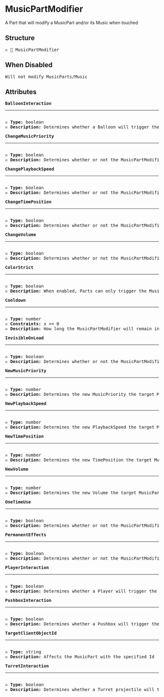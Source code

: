 # MusicPartModifier

A Part that will modify a MusicPart and/or its Music when touched

## Structure
<pre>
▫️ 🔲 MusicPartModifier
</pre>

## When Disabled
<pre>
Will not modify MusicParts/Music
</pre>

## Attributes
<pre>
<b>BalloonInteraction</b>  
<hr>
▫️ <b>Type:</b> boolean  
▫️ <b>Description:</b> Determines whether a Balloon will trigger the MusicPartModifier 
</pre>

<pre>
<b>ChangeMusicPriority</b>  
<hr>
▫️ <b>Type:</b> boolean  
▫️ <b>Description:</b> Determines whether or not the MusicPartModifier should modify the target MusicPart's MusicPriority attribute
</pre>

<pre>
<b>ChangePlaybackSpeed</b>  
<hr>
▫️ <b>Type:</b> boolean  
▫️ <b>Description:</b> Determines whether or not the MusicPartModifier should modify the target MusicPart's Music's PlaybackSpeed
</pre>

<pre>
<b>ChangeTimePosition</b>  
<hr>
▫️ <b>Type:</b> boolean  
▫️ <b>Description:</b> Determines whether or not the MusicPartModifier should modify the target MusicPart's Music's TimePosition
</pre>

<pre>
<b>ChangeVolume</b>  
<hr>
▫️ <b>Type:</b> boolean  
▫️ <b>Description:</b> Determines whether or not the MusicPartModifier should modify the target MusicPart's Music's Volume
</pre>

<pre>
<b>ColorStrict</b>  
<hr>
▫️ <b>Type:</b> boolean  
▫️ <b>Description:</b> When enabled, Parts can only trigger the MusicPartModifier when they match the color of the MusicPartModifier. However, Parts that belong to the player are exempt from this rule 
</pre>

<pre>
<b>Cooldown</b>  
<hr>
▫️ <b>Type:</b> number  
▫️ <b>Constraints:</b> x >= 0  
▫️ <b>Description:</b> How long the MusicPartModifier will remain inactive after being activated
</pre>

<pre>
<b>InvisibleOnLoad</b>  
<hr>
▫️ <b>Type:</b> boolean  
▫️ <b>Description:</b> Determines whether or not the MusicPartModifier should be invisible when the Tower loads
</pre>

<pre>
<b>NewMusicPriority</b>  
<hr>
▫️ <b>Type:</b> number   
▫️ <b>Description:</b> Determines the new MusicPriority the target MusicPart will take
</pre>

<pre>
<b>NewPlaybackSpeed</b>  
<hr>
▫️ <b>Type:</b> number   
▫️ <b>Description:</b> Determines the new PlaybackSpeed the target MusicPart's Music will take
</pre>

<pre>
<b>NewTimePosition</b>  
<hr>
▫️ <b>Type:</b> number   
▫️ <b>Description:</b> Determines the new TimePosition the target MusicPart's Music will take
</pre>

<pre>
<b>NewVolume</b>  
<hr>
▫️ <b>Type:</b> number   
▫️ <b>Description:</b> Determines the new Volume the target MusicPart's Music will take
</pre>

<pre>
<b>OneTimeUse</b>  
<hr>
▫️ <b>Type:</b> boolean  
▫️ <b>Description:</b> Determines whether or not the MusicPartModifier should only work once
</pre>

<pre>
<b>PermanentEffects</b>  
<hr>
▫️ <b>Type:</b> boolean  
▫️ <b>Description:</b> Determines whether or not the MusicPartModifier's effects should be permanent
</pre>

<pre>
<b>PlayerInteraction</b>  
<hr>
▫️ <b>Type:</b> boolean  
▫️ <b>Description:</b> Determines whether a Player will trigger the MusicPartModifier  
</pre>

<pre>
<b>PushboxInteraction</b>  
<hr>
▫️ <b>Type:</b> boolean  
▫️ <b>Description:</b> Determines whether a Pushbox will trigger the MusicPartModifier  
</pre>

<pre>
<b>TargetClientObjectId</b>  
<hr>
▫️ <b>Type:</b> string  
▫️ <b>Description:</b> Affects the MusicPart with the specified Id
</pre>

<pre>
<b>TurretInteraction</b>  
<hr>
▫️ <b>Type:</b> boolean  
▫️ <b>Description:</b> Determines whether a Turret projectile will trigger the MusicPartModifier  
</pre>
